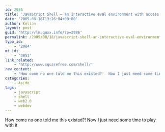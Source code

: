 ```yaml
---
id: 2986
title: 'JavaScript Shell – an interactive eval environment with access to the current page.'
date: '2005-08-18T13:26:04+00:00'
author: Kellan
layout: post
guid: 'http://lm.quxx.info/?p=2986'
permalink: /2005/08/18/javascript-shell-an-interactive-eval-environment-with-access-to-the-current-page/
typo_id:
    - '2984'
mt_id:
    - '3051'
link_related:
    - 'http://www.squarefree.com/shell/'
raw_content:
    - 'How come no one told me this existed?!  Now I just need some time to play with it'
categories:
    - Aside
tags:
    - javascript
    - shell
    - web2.0
    - webdev
---
```


How come no one told me this existed?! Now I just need some time to play with it